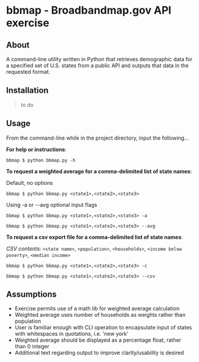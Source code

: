 # bbmap - Broadbandmap.gov API exercise

## About

A command-line utility written in Python that retrieves demographic data for a specified set of U.S. states from a public API and outputs that data in the requested format.

## Installation

>to do

## Usage

From the command-line while in the project directory, input the following...

**For help or instructions**:

```
bbmap $ python bbmap.py -h
```

**To request a weighted average for a comma-delimited list of state names**:

Default, no options

```
bbmap $ python bbmap.py <state1>,<state2>,<state3>
```

Using -a or --avg optional input flags

```
bbmap $ python bbmap.py <state1>,<state2>,<state3> -a
```
```
bbmap $ python bbmap.py <state1>,<state2>,<state3> --avg
```

**To request a csv export file for a comma-delimited list of state names**:

*CSV contents*:
`<state name>`, `<population>`, `<households>`, `<income below poverty>`, `<median income>`

```
bbmap $ python bbmap.py <state1>,<state2>,<state3> -c
```

```
bbmap $ python bbmap.py <state1>,<state2>,<state3> --csv
```

## Assumptions
- Exercise permits use of a math lib for weighted average calculation
- Weighted average uses number of households as weights rather than population
- User is familiar enough with CLI operation to encapsulate input of states with whitespaces in quotations, i.e. 'new york'
- Weighted average should be displayed as a percentage float, rather than 0 integer
- Additional text regarding output to improve clarity/usability is desired
